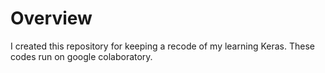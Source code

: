 # Overview
I created this repository for keeping a recode of my learning Keras. These codes run on google colaboratory.
